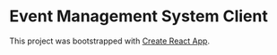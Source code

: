 # Event Management System Client

This project was bootstrapped with [Create React App](https://github.com/facebook/create-react-app).

